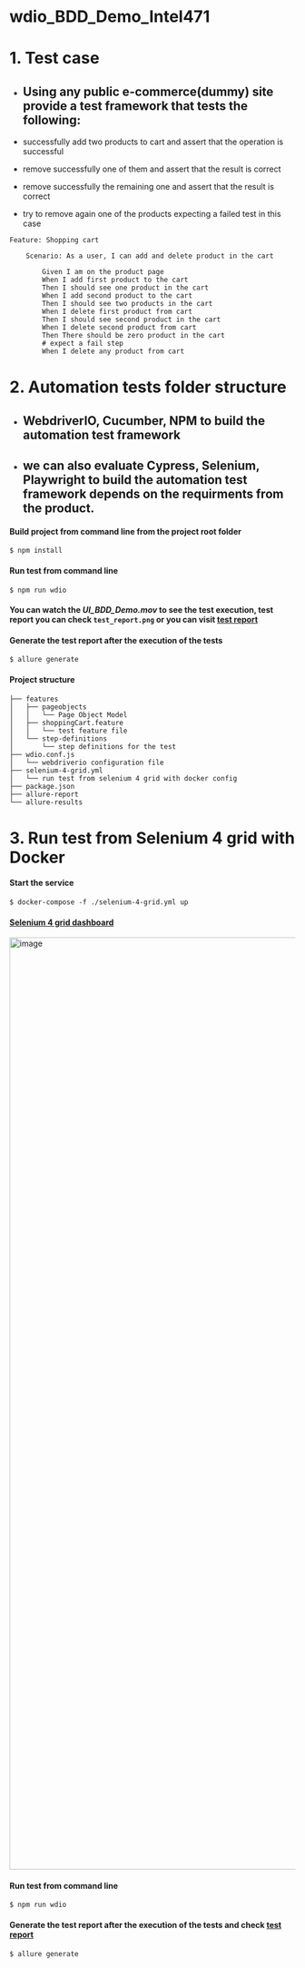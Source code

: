 # wdio_BDD_Demo_Intel471

# 1. Test case

- ## Using any public e-commerce(dummy) site provide a test framework that tests the following:

- successfully add two products to cart and assert that the operation is successful
- remove successfully one of them and assert that the result is correct
- remove successfully the remaining one and assert that the result is correct
- try to remove again one of the products expecting a failed test in this case 

<pre><code>Feature: Shopping cart

    Scenario: As a user, I can add and delete product in the cart

        Given I am on the product page
        When I add first product to the cart
        Then I should see one product in the cart
        When I add second product to the cart
        Then I should see two products in the cart
        When I delete first product from cart
        Then I should see second product in the cart
        When I delete second product from cart
        Then There should be zero product in the cart
        # expect a fail step
        When I delete any product from cart
</code></pre>

# 2. Automation tests folder structure
- ## WebdriverIO, Cucumber, NPM to build the automation test framework
- ## we can also evaluate Cypress, Selenium, Playwright to build the automation test framework depends on the requirments from the product.

#### Build project from command line from the project root folder 
```console 
$ npm install 
``` 

#### Run test from command line 
```console 
$ npm run wdio
```

#### You can watch the *UI_BDD_Demo.mov* to see the test execution, test report you can check `test_report.png` or you can visit [test report](https://bdd-test-report.netlify.app/#suites/77cc29c2671cb6631964f761db1fc9b3/bdd2853770e89f7f/)
#### Generate the test report after the execution of the tests 
```console 
$ allure generate
```

#### Project structure 

    ├── features
    │   ├── pageobjects
    │   │   └── Page Object Model
    │   ├── shoppingCart.feature
    │   │   └── test feature file
    │   └── step-definitions
    │       └── step definitions for the test
    ├── wdio.conf.js
    │   └── webdriverio configuration file
    ├── selenium-4-grid.yml
    │   └── run test from selenium 4 grid with docker config
    ├── package.json
    ├── allure-report
    └── allure-results
    
# 3. Run test from Selenium 4 grid with Docker

#### Start the service

```console 
$ docker-compose -f ./selenium-4-grid.yml up
```

#### [Selenium 4 grid dashboard](http://localhost:4444/ui/index.html#/)

<img width="1643" alt="image" src="https://user-images.githubusercontent.com/38011268/211156476-4f183e2f-6d0c-4a94-a258-90ebcf3d0e99.png">


#### Run test from command line 
```console 
$ npm run wdio
```

#### Generate the test report after the execution of the tests and check [test report](https://bdd-test-report.netlify.app/#suites/77cc29c2671cb6631964f761db1fc9b3/bdd2853770e89f7f/)
```console 
$ allure generate
```
